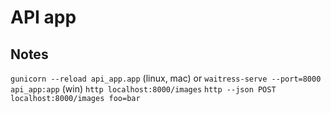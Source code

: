 # API app

## Notes
`gunicorn --reload api_app.app` (linux, mac) or `waitress-serve --port=8000 api_app:app` (win)
`http localhost:8000/images`
`http --json POST localhost:8000/images foo=bar`